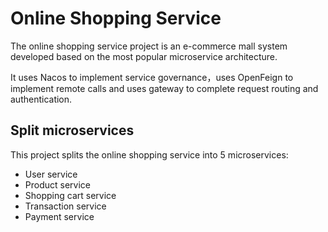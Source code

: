 # Online Shopping Service
The online shopping service project is an e-commerce mall system developed based on the most popular microservice architecture. 

It uses Nacos to implement service governance，uses OpenFeign to implement remote calls and uses gateway to complete request routing and authentication.

## Split microservices

This project splits the online shopping service into 5 microservices:

- User service
- Product service
- Shopping cart service
- Transaction service
- Payment service
